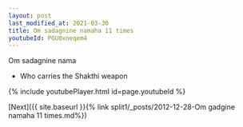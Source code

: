 ```yaml
---
layout: post
last_modified_at: 2021-03-30
title: Om sadagnine namaha 11 times
youtubeId: PGU0xneqem4
---
```

 
 
Om sadagnine nama 
 
 -  Who carries the Shakthi weapon 
 
  
 
  
 
 
 
 
 
 


{% include youtubePlayer.html id=page.youtubeId %}
 
[Next]({{ site.baseurl }}{% link  split1/_posts/2012-12-28-Om gadgine namaha 11 times.md%})
 
